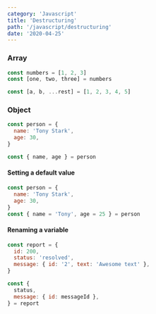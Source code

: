 ```yaml
---
category: 'Javascript'
title: 'Destructuring'
path: '/javascript/destructuring'
date: '2020-04-25'
---
```


### Array

```javascript
const numbers = [1, 2, 3]
const [one, two, three] = numbers

const [a, b, ...rest] = [1, 2, 3, 4, 5]
```

### Object

```javascript
const person = {
  name: 'Tony Stark',
  age: 30,
}

const { name, age } = person
```

#### Setting a default value

```javascript
const person = {
  name: 'Tony Stark',
  age: 30,
}
const { name = 'Tony', age = 25 } = person
```

#### Renaming a variable

```javascript
const report = {
  id: 200,
  status: 'resolved',
  message: { id: '2', text: 'Awesome text' },
}

const {
  status,
  message: { id: messageId },
} = report
```
